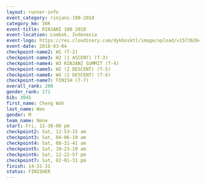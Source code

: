 ```yaml
---
layout: runner-info 
event_category: rinjani-100-2018 
category_km: 36K 
event-title: RINJANI 100 2018 
event-location: Lombok, Indonesia 
event-logo: https://res.cloudinary.com/dykbosktl/image/upload/v1573626435/Logo/Rinjani_eoufbh.png 
event-date: 2018-03-04 
checkpoint-name2: W1 (T-2) 
checkpoint-name3: W2 (1 ASCENT) (T-3) 
checkpoint-name4: W3 RINJANI SUMMIT (T-4) 
checkpoint-name5: W2 (2 DESCENT) (T-5) 
checkpoint-name6: W4 (2 DESCENT) (T-6) 
checkpoint-name7: FINISH (T-7) 
overall_rank: 200
gender_rank: 171
bib: 3045
first_name: Cheng Wah
last_name: Wee
gender: M
team_name: None
start: Fri, 11-30-00 pm
checkpoint2: Sat, 12-53-15 am
checkpoint3: Sat, 04-06-19 am
checkpoint4: Sat, 08-31-41 am
checkpoint5: Sat, 10-23-19 am
checkpoint6: Sat, 12-22-57 pm
checkpoint7: Sat, 02-01-31 pm
finish: 14-31-31
status: FINISHER
---
```

